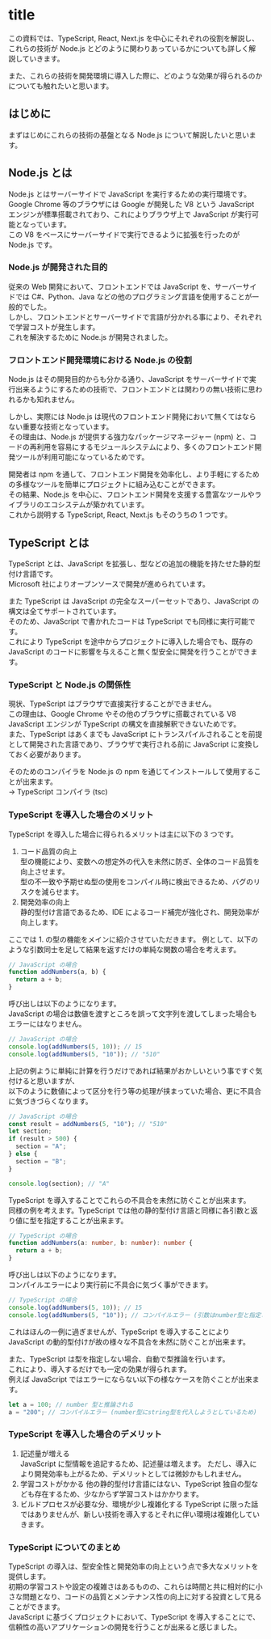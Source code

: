 # title

この資料では、TypeScript, React, Next.js を中心にそれぞれの役割を解説し、これらの技術が Node.js とどのように関わりあっているかについても詳しく解説していきます。

また、これらの技術を開発環境に導入した際に、どのような効果が得られるのかについても触れたいと思います。

## はじめに

まずはじめにこれらの技術の基盤となる Node.js について解説したいと思います。

## Node.js とは

Node.js とはサーバーサイドで JavaScript を実行するための実行環境です。  
Google Chrome 等のブラウザには Google が開発した V8 という JavaScript エンジンが標準搭載されており、これによりブラウザ上で JavaScript が実行可能となっています。  
この V8 をベースにサーバーサイドで実行できるように拡張を行ったのが Node.js です。

### Node.js が開発された目的

従来の Web 開発において、フロントエンドでは JavaScript を、サーバーサイドでは C#、Python、Java などの他のプログラミング言語を使用することが一般的でした。  
しかし、フロントエンドとサーバーサイドで言語が分かれる事により、それぞれで学習コストが発生します。  
これを解決するために Node.js が開発されました。

### フロントエンド開発環境における Node.js の役割

Node.js はその開発目的からも分かる通り、JavaScript をサーバーサイドで実行出来るようにするための技術で、フロントエンドとは関わりの無い技術に思われるかも知れません。

しかし、実際には Node.js は現代のフロントエンド開発において無くてはならない重要な技術となっています。  
その理由は、Node.js が提供する強力なパッケージマネージャー (npm) と、コードの再利用を容易にするモジュールシステムにより、多くのフロントエンド開発ツールが利用可能になっているためです。

開発者は npm を通して、フロントエンド開発を効率化し、より手軽にするための多様なツールを簡単にプロジェクトに組み込むことができます。  
その結果、Node.js を中心に、フロントエンド開発を支援する豊富なツールやライブラリのエコシステムが築かれています。  
これから説明する TypeScript, React, Next.js もそのうちの 1 つです。

## TypeScript とは

TypeScript とは、JavaScript を拡張し、型などの追加の機能を持たせた静的型付け言語です。  
Microsoft 社によりオープンソースで開発が進められています。

また TypeScript は JavaScript の完全なスーパーセットであり、JavaScript の構文は全てサポートされています。  
そのため、JavaScript で書かれたコードは TypeScript でも同様に実行可能です。  
これにより TypeScript を途中からプロジェクトに導入した場合でも、既存の JavaScript のコードに影響を与えること無く型安全に開発を行うことができます。

### TypeScript と Node.js の関係性

現状、TypeScript はブラウザで直接実行することができません。  
この理由は、Google Chrome やその他のブラウザに搭載されている V8 JavaScript エンジンが TypeScript の構文を直接解釈できないためです。  
また、TypeScript はあくまでも JavaScript にトランスパイルされることを前提として開発された言語であり、ブラウザで実行される前に JavaScript に変換しておく必要があります。

そのためのコンパイラを Node.js の npm を通じてインストールして使用することが出来ます。  
→ TypeScript コンパイラ (tsc)

### TypeScript を導入した場合のメリット

TypeScript を導入した場合に得られるメリットは主に以下の 3 つです。

1. コード品質の向上  
   型の機能により、変数への想定外の代入を未然に防ぎ、全体のコード品質を向上させます。  
   型の不一致や予期せぬ型の使用をコンパイル時に検出できるため、バグのリスクを減らせます。
2. 開発効率の向上  
   静的型付け言語であるため、IDE によるコード補完が強化され、開発効率が向上します。

ここでは 1. の型の機能をメインに紹介させていただきます。
例として、以下のような引数同士を足して結果を返すだけの単純な関数の場合を考えます。

```js
// JavaScript の場合
function addNumbers(a, b) {
  return a + b;
}
```

呼び出しは以下のようになります。  
JavaScript の場合は数値を渡すところを誤って文字列を渡してしまった場合もエラーにはなりません。

```js
// JavaScript の場合
console.log(addNumbers(5, 10)); // 15
console.log(addNumbers(5, "10")); // "510"
```

上記の例ように単純に計算を行うだけであれば結果がおかしいという事ですぐ気付けると思いますが、  
以下のように数値によって区分を行う等の処理が挟まっていた場合、更に不具合に気づきづらくなります。

```js
// JavaScript の場合
const result = addNumbers(5, "10"); // "510"
let section;
if (result > 500) {
  section = "A";
} else {
  section = "B";
}

console.log(section); // "A"
```

TypeScript を導入することでこれらの不具合を未然に防ぐことが出来ます。  
同様の例を考えます。TypeScript では他の静的型付け言語と同様に各引数と返り値に型を指定することが出来ます。

```ts
// TypeScript の場合
function addNumbers(a: number, b: number): number {
  return a + b;
}
```

呼び出しは以下のようになります。  
コンパイルエラーにより実行前に不具合に気づく事ができます。

```ts
// TypeScript の場合
console.log(addNumbers(5, 10)); // 15
console.log(addNumbers(5, "10")); // コンパイルエラー (引数はnumber型と指定されているため)
```

これはほんの一例に過ぎませんが、TypeScript を導入することにより JavaScript の動的型付けが故の様々な不具合を未然に防ぐことが出来ます。

また、TypeScript は型を指定しない場合、自動で型推論を行います。  
これにより、導入するだけでも一定の効果が得られます。  
例えば JavaScript ではエラーにならない以下の様なケースを防ぐことが出来ます。

```ts
let a = 100; // number 型と推論される
a = "200"; // コンパイルエラー (number型にstring型を代入しようとしているため)
```

### TypeScript を導入した場合のデメリット

1. 記述量が増える  
   JavaScript に型情報を追記するため、記述量は増えます。
   ただし、導入により開発効率も上がるため、デメリットとしては微妙かもしれません。
2. 学習コストがかかる
   他の静的型付け言語にはない、TypeScript 独自の型なども存在するため、少なからず学習コストはかかります。
3. ビルドプロセスが必要な分、環境が少し複雑化する
   TypeScript に限った話ではありませんが、新しい技術を導入するとそれに伴い環境は複雑化していきます。

### TypeScript についてのまとめ

TypeScript の導入は、型安全性と開発効率の向上という点で多大なメリットを提供します。  
初期の学習コストや設定の複雑さはあるものの、これらは時間と共に相対的に小さな問題となり、コードの品質とメンテナンス性の向上に対する投資として見ることができます。  
JavaScript に基づくプロジェクトにおいて、TypeScript を導入することにで、信頼性の高いアプリケーションの開発を行うことが出来ると感じました。
